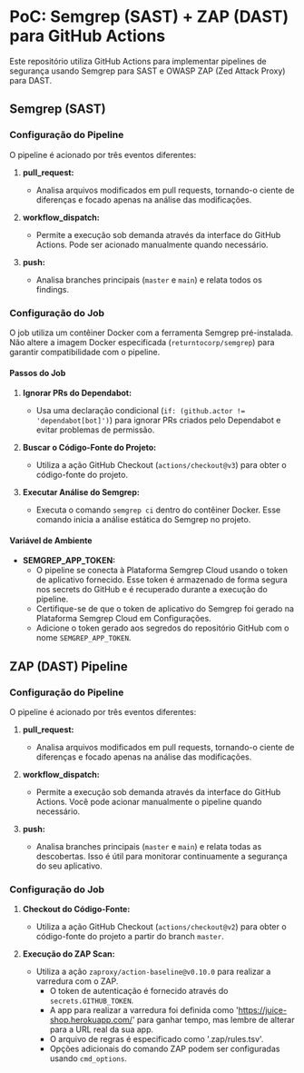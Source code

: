 # PoC: Semgrep (SAST) + ZAP (DAST) para GitHub Actions

Este repositório utiliza GitHub Actions para implementar pipelines de segurança usando Semgrep para SAST e OWASP ZAP (Zed Attack Proxy) para DAST.

## Semgrep (SAST)

### Configuração do Pipeline

O pipeline é acionado por três eventos diferentes:

1. **pull_request:**  
   - Analisa arquivos modificados em pull requests, tornando-o ciente de diferenças e focado apenas na análise das modificações.

2. **workflow_dispatch:**  
   - Permite a execução sob demanda através da interface do GitHub Actions. Pode ser acionado manualmente quando necessário.

3. **push:**  
   - Analisa branches principais (`master` e `main`) e relata todos os findings.

### Configuração do Job

O job utiliza um contêiner Docker com a ferramenta Semgrep pré-instalada. Não altere a imagem Docker especificada (`returntocorp/semgrep`) para garantir compatibilidade com o pipeline.

#### Passos do Job

1. **Ignorar PRs do Dependabot:**
   - Usa uma declaração condicional (`if: (github.actor != 'dependabot[bot]')`) para ignorar PRs criados pelo Dependabot e evitar problemas de permissão.

2. **Buscar o Código-Fonte do Projeto:**
   - Utiliza a ação GitHub Checkout (`actions/checkout@v3`) para obter o código-fonte do projeto.

3. **Executar Análise do Semgrep:**
   - Executa o comando `semgrep ci` dentro do contêiner Docker. Esse comando inicia a análise estática do Semgrep no projeto.

#### Variável de Ambiente

- **SEMGREP_APP_TOKEN:**
  - O pipeline se conecta à Plataforma Semgrep Cloud usando o token de aplicativo fornecido. Esse token é armazenado de forma segura nos secrets do GitHub e é recuperado durante a execução do pipeline.
  - Certifique-se de que o token de aplicativo do Semgrep foi gerado na Plataforma Semgrep Cloud em Configurações.
  - Adicione o token gerado aos segredos do repositório GitHub com o nome `SEMGREP_APP_TOKEN`.

## ZAP (DAST) Pipeline

### Configuração do Pipeline

O pipeline é acionado por três eventos diferentes:

1. **pull_request:**  
   - Analisa arquivos modificados em pull requests, tornando-o ciente de diferenças e focado apenas na análise das modificações.

2. **workflow_dispatch:**  
   - Permite a execução sob demanda através da interface do GitHub Actions. Você pode acionar manualmente o pipeline quando necessário.

3. **push:**  
   - Analisa branches principais (`master` e `main`) e relata todas as descobertas. Isso é útil para monitorar continuamente a segurança do seu aplicativo.

### Configuração do Job

1. **Checkout do Código-Fonte:**
   - Utiliza a ação GitHub Checkout (`actions/checkout@v2`) para obter o código-fonte do projeto a partir do branch `master`.

2. **Execução do ZAP Scan:**
   - Utiliza a ação `zaproxy/action-baseline@v0.10.0` para realizar a varredura com o ZAP.
     - O token de autenticação é fornecido através do `secrets.GITHUB_TOKEN`.
     - A app para realizar a varredura foi definida como 'https://juice-shop.herokuapp.com/' para ganhar tempo, mas lembre de alterar para a URL real da sua app.
     - O arquivo de regras é especificado como '.zap/rules.tsv'.
     - Opções adicionais do comando ZAP podem ser configuradas usando `cmd_options`.
